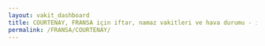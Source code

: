```yaml
---
layout: vakit_dashboard
title: COURTENAY, FRANSA için iftar, namaz vakitleri ve hava durumu - ilçe/eyalet seç
permalink: /FRANSA/COURTENAY/
---
```


<script type="text/javascript">
  var GLOBAL_COUNTRY = 'FRANSA';
  var GLOBAL_CITY = 'COURTENAY';
  var GLOBAL_STATE = '';
  var lat = 72;
  var lon = 21;
</script>
